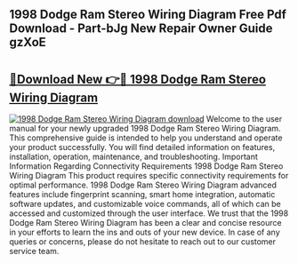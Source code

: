## 1998 Dodge Ram Stereo Wiring Diagram Free Pdf Download - Part-bJg New Repair Owner Guide gzXoE

# <h2><a href="http://dfm2wz.blite.top/?on=1998+Dodge+Ram+Stereo+Wiring+Diagram">🔗Download New 👉🔴 1998 Dodge Ram Stereo Wiring Diagram</a></h2>

[![1998 Dodge Ram Stereo Wiring Diagram download](https://i.imgur.com/lujVjoI.png)](http://dfm2wz.blite.top/?on=1998+Dodge+Ram+Stereo+Wiring+Diagram)
Welcome to the user manual for your newly upgraded 1998 Dodge Ram Stereo Wiring Diagram. This comprehensive guide is intended to help you understand and operate your product successfully. You will find detailed information on features, installation, operation, maintenance, and troubleshooting. Important Information Regarding Connectivity Requirements 1998 Dodge Ram Stereo Wiring Diagram This product requires specific connectivity requirements for optimal performance. 1998 Dodge Ram Stereo Wiring Diagram advanced features include fingerprint scanning, smart home integration, automatic software updates, and customizable voice commands, all of which can be accessed and customized through the user interface. We trust that the 1998 Dodge Ram Stereo Wiring Diagram has been a clear and concise resource in your efforts to learn the ins and outs of your new device. In case of any queries or concerns, please do not hesitate to reach out to our customer service team.
